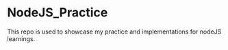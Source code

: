 # NodeJS_Practice
This repo is used to showcase my practice and implementations for nodeJS learnings.
